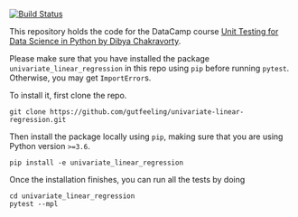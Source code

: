 [![Build Status](https://travis-ci.com/jacesca/TDD.svg?branch=master)](https://travis-ci.com/jacesca/TDD)

This repository holds the code for the DataCamp course [Unit Testing for Data Science in Python by Dibya Chakravorty](https://www.datacamp.com/courses/unit-testing-for-data-science-in-python). 

Please make sure that you have installed the package `univariate_linear_regression` in this repo using `pip` before running `pytest`. Otherwise, you may get `ImportError`s.

To install it, first clone the repo.

```
git clone https://github.com/gutfeeling/univariate-linear-regression.git
```

Then install the package locally using `pip`, making sure that you are using Python version `>=3.6`.

```
pip install -e univariate_linear_regression
```

Once the installation finishes, you can run all the tests by doing 

```
cd univariate_linear_regression
pytest --mpl
```

